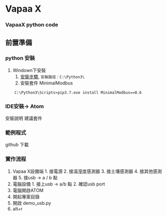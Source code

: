 # Vapaa X
### VapaaX python code

## 前置準備
### python 安裝 
1. Windown下安裝
   1. [安裝步驟](https://kknews.cc/zh-tw/tech/mg642n9.html), `安裝路徑：C:\Python3\`
   3. 安裝套件 MinimalModbus
```
    C:\Python3\Scripts>pip3.7.exe install MinimalModbus==0.6
```

### IDE安裝→ Atom
  安裝說明
  建議套件
### 範例程式
  github 下載
### 實作流程
  1. Vapaa X設備端
    1. 接電源
    2. 接溫溼度感測器
    3. 接土壤感測器
    4. 接其他感測器
    5. 接usb → a / b 點
  2. 電腦設備
    1. 接上usb → a/b 點
    2. 確認usb port
  3. 電腦開啟ATOM
  4. 開起專案目錄
  5. 開啟 demo_usb.py
  6. alt+r
